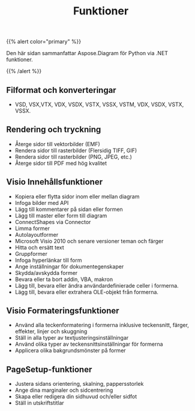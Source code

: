 ﻿---
title: Funktioner
type: docs
weight: 5
url: /sv/python-net/features/
keywords: python, visio, api, feature
description: Aspose.Diagram för Python via .NET funktioner
---
{{% alert color="primary" %}} 

Den här sidan sammanfattar Aspose.Diagram för Python via .NET funktioner.

{{% /alert %}} 
## **Filformat och konverteringar**
- VSD, VSX,VTX, VDX, VSDX, VSTX, VSSX, VSTM, VDX, VSDX, VSTX, VSSX.
## **Rendering och tryckning**
- Återge sidor till vektorbilder (EMF)
- Rendera sidor till rasterbilder (Flersidig TIFF, GIF)
- Rendera sidor till rasterbilder (PNG, JPEG, etc.)
- Återge sidor till PDF med hög kvalitet
## **Visio Innehållsfunktioner**
- Kopiera eller flytta sidor inom eller mellan diagram
- Infoga bilder med API
- Lägg till kommentarer på sidan eller formen
- Lägg till master eller form till diagram
- ConnectShapes via Connector
- Limma former
- Autolayoutformer
- Microsoft Visio 2010 och senare versioner teman och färger
- Hitta och ersätt text
- Gruppformer
- Infoga hyperlänkar till form
- Ange inställningar för dokumentegenskaper
- Skydda/avskydda former
- Bevara eller ta bort addin, VBA, makron
- Lägg till, bevara eller ändra användardefinierade celler i formerna.
- Lägg till, bevara eller extrahera OLE-objekt från formerna.

## **Visio Formateringsfunktioner**
- Använd alla teckenformatering i formerna inklusive teckensnitt, färger, effekter, linjer och skuggning
- Ställ in alla typer av textjusteringsinställningar
- Använd olika typer av teckensnittsinställningar för formerna
- Applicera olika bakgrundsmönster på former

## **PageSetup-funktioner**
- Justera sidans orientering, skalning, pappersstorlek
- Ange dina marginaler och sidcentrering
- Skapa eller redigera din sidhuvud och/eller sidfot
- Ställ in utskriftstitlar
